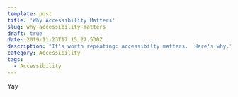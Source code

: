 ```yaml
---
template: post
title: 'Why Accessibility Matters'
slug: why-accessibility-matters
draft: true
date: 2019-11-23T17:15:27.530Z
description: "It's worth repeating: accessibilty matters.  Here's why."
category: Accessibility
tags:
  - Accessibility
---
```

Yay
